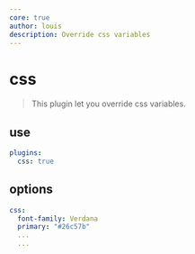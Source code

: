 ```yaml
---
core: true
author: louis
description: Override css variables
---
```

# css

> This plugin let you override css variables.

## use

```yaml
plugins:
  css: true
```

## options

```yaml
css:
  font-family: Verdana
  primary: "#26c57b"
  ...
  ...
```

